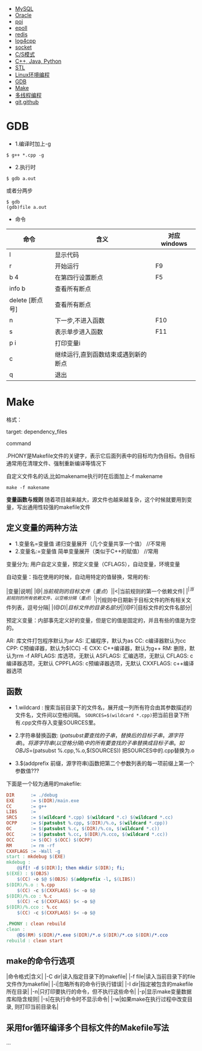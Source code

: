 
* [MySQL]()
* [Oracle]()
* [poi]()
* [epoll]()
* [redis]()
* [log4cpp]()
* [socket]()
* [C/S模式]()
* [C++, Java, Python]()
* [STL]()
* [Linux环境编程]()
* [GDB](#gdb)
* [Make](#make)
* [多线程编程]()
* [git,github]()


# GDB
* 1.编译时加上-g
```
$ g++ *.cpp -g
```
* 2.执行时
```
$ gdb a.out
```
或者分两步
```
$ gdb
(gdb)file a.out
```
* 命令

|命令|含义|对应windows|
|-|-|-|
|l|显示代码||
|r|开始运行|F9|
|b 4|在第四行设置断点|F5|
|info b|查看所有断点||
|delete [断点号]|查看所有断点||
|n|下一步,不进入函数|F10|
|s|表示单步进入函数|F11|
|p i|打印变量i||
|c|继续运行,直到函数结束或遇到新的断点||
|q|退出||


# Make

格式：

target: dependency_files

<tab>command

.PHONY是Makefile文件的关键字，表示它后面列表中的目标均为伪目标。伪目标通常用在清理文件、强制重新编译等情况下

自定义文件名的话,比如makename执行时在后面加上-f makename
```
make -f makename
```

**变量函数与规则**
随着项目越来越大，源文件也越来越复杂，这个时候就要用到变量，写出通用性较强的makefile文件
## 定义变量的两种方法
* 1.变量名=变量值   递归变量展开（几个变量共享一个值） //不常用
* 2.变量名:=变量值  简单变量展开（类似于C++的赋值）    //常用

变量分为; 用户自定义变量，预定义变量（CFLAGS），自动变量，环境变量

自动变量：指在使用的时候，自动用特定的值替换，常用的有: 

|变量|说明|
|$@|当前规则的目标文件（重点）|
|$<|当前规则的第一个依赖文件|
|$^|当前规则的所有依赖文件，以空格分隔（重点）|
|$?|规则中日期新于目标文件的所有相关文件列表，逗号分隔|
|$(@D)|目标文件的目录名部分|
|$(@F)|目标文件的文件名部分|

预定义变量：内部事先定义好的变量，但是它的值是固定的，并且有些的值是为空的。

AR: 库文件打包程序默认为ar
AS: 汇编程序，默认为as
CC: c编译器默认为cc
CPP: C预编译器，默认为$(CC) -E
CXX: C++编译器，默认为g++
RM: 删除，默认为rm -f
ARFLAGS: 库选项，无默认
ASFLAGS: 汇编选项，无默认
CFLAGS: c编译器选项，无默认
CPPFLAGS: c预编译器选项，无默认
CXXFLAGS: c++编译器选项

## 函数

* 1.wildcard : 搜索当前目录下的文件名，展开成一列所有符合由其参数描述的文件名，文件间以空格间隔。
`SOURCES=$(wildcard *.cpp)`把当前目录下所有.cpp文件存入变量SOURCES里。

* 2.字符串替换函数: $(patsubst要查找的子串，替换后的目标子串，源字符串)。将源字符串(以空格分隔)中的
所有要查找的子串替换成目标子串。如OBJS=$(patsubst %.cpp,%.o,$(SOURCES))
把SOURCES中的.cpp替换为.o

* 3.$(addprefix 前缀，源字符串)函数把第二个参数列表的每一项前缀上第一个参数值???


下面是一个较为通用的makefile:
```makefile
DIR      := ./debug
EXE      := $(DIR)/main.exe
CC       := g++
LIBS     :=
SRCS     := $(wildcard *.cpp) $(wildcard *.c) $(wildcard *.cc)
OCPP     := $(patsubst %.cpp, $(DIR)/%.o, $(wildcard *.cpp))
OC       := $(patsubst %.c, $(DIR)/%.co, $(wildcard *.c))
OCC      := $(patsubst %.cc, $(DIR)/%.cco, $(wildcard *.cc))
OCC      := $(OC) $(OCC) $(OCPP)
RM       := rm -rf
CXXFLAGS := -Wall -g
start : mkdebug $(EXE)
mkdebug :
    @if[! -d $(DIR)]; then mkdir $(DIR); fi;
$(EXE) : $(OBJS)
    $(CC) -o $@ $(OBJS) $(addprefix -l, $(LIBS))
$(DIR)/%.o : %.cpp
    $(CC) -c $(CXXFLAGS) $< -o $@
$(DIR)/%.co : %.c
    $(CC) -c $(CXXFLAGS) $< -o $@
$(DIR)/%.cco : %.cc
    $(CC) -c $(CXXFLAGS) $< -o $@

.PHONY : clean rebuild
clean :
    @D$(RM) $(DIR)/*.exe $(DIR)/*.o $(DIR)/*.co $(DIR)/*.cco
rebuild : clean start


```

## make的命令行选项
|命令格式|含义|
|-C dir|读入指定目录下的makefile|
|-f file|读入当前目录下的file文件作为makefile|
|-i|忽略所有的命令行执行错误|
|-I dir|指定被包含的makefile所在目录|
|-n|只打印要执行的命令，但不执行这些命令|
|-p|显示make变量数据库和隐含规则|
|-s|在执行命令时不显示命令|
|-w|如果make在执行过程中改变目录, 则打印当前目录名|

## 采用for循环编译多个目标文件的Makefile写法

...
